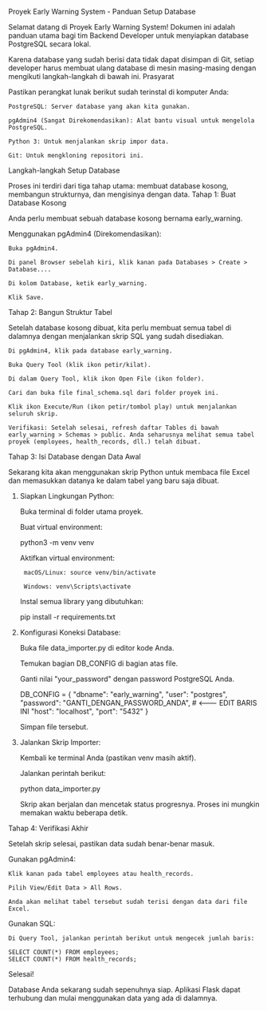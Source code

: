 Proyek Early Warning System - Panduan Setup Database

Selamat datang di Proyek Early Warning System! Dokumen ini adalah panduan utama bagi tim Backend Developer untuk menyiapkan database PostgreSQL secara lokal.

Karena database yang sudah berisi data tidak dapat disimpan di Git, setiap developer harus membuat ulang database di mesin masing-masing dengan mengikuti langkah-langkah di bawah ini.
Prasyarat

Pastikan perangkat lunak berikut sudah terinstal di komputer Anda:

    PostgreSQL: Server database yang akan kita gunakan.

    pgAdmin4 (Sangat Direkomendasikan): Alat bantu visual untuk mengelola PostgreSQL.

    Python 3: Untuk menjalankan skrip impor data.

    Git: Untuk mengkloning repositori ini.

Langkah-langkah Setup Database

Proses ini terdiri dari tiga tahap utama: membuat database kosong, membangun strukturnya, dan mengisinya dengan data.
Tahap 1: Buat Database Kosong

Anda perlu membuat sebuah database kosong bernama early_warning.

Menggunakan pgAdmin4 (Direkomendasikan):

    Buka pgAdmin4.

    Di panel Browser sebelah kiri, klik kanan pada Databases > Create > Database....

    Di kolom Database, ketik early_warning.

    Klik Save.

Tahap 2: Bangun Struktur Tabel

Setelah database kosong dibuat, kita perlu membuat semua tabel di dalamnya dengan menjalankan skrip SQL yang sudah disediakan.

    Di pgAdmin4, klik pada database early_warning.

    Buka Query Tool (klik ikon petir/kilat).

    Di dalam Query Tool, klik ikon Open File (ikon folder).

    Cari dan buka file final_schema.sql dari folder proyek ini.

    Klik ikon Execute/Run (ikon petir/tombol play) untuk menjalankan seluruh skrip.

    Verifikasi: Setelah selesai, refresh daftar Tables di bawah early_warning > Schemas > public. Anda seharusnya melihat semua tabel proyek (employees, health_records, dll.) telah dibuat.

Tahap 3: Isi Database dengan Data Awal

Sekarang kita akan menggunakan skrip Python untuk membaca file Excel dan memasukkan datanya ke dalam tabel yang baru saja dibuat.

1. Siapkan Lingkungan Python:

    Buka terminal di folder utama proyek.

    Buat virtual environment:

    python3 -m venv venv

    Aktifkan virtual environment:

        macOS/Linux: source venv/bin/activate

        Windows: venv\Scripts\activate

    Instal semua library yang dibutuhkan:

    pip install -r requirements.txt

2. Konfigurasi Koneksi Database:

    Buka file data_importer.py di editor kode Anda.

    Temukan bagian DB_CONFIG di bagian atas file.

    Ganti nilai "your_password" dengan password PostgreSQL Anda.

    DB_CONFIG = {
        "dbname": "early_warning",
        "user": "postgres",
        "password": "GANTI_DENGAN_PASSWORD_ANDA", # <--- EDIT BARIS INI
        "host": "localhost",
        "port": "5432"
    }

    Simpan file tersebut.

3. Jalankan Skrip Importer:

    Kembali ke terminal Anda (pastikan venv masih aktif).

    Jalankan perintah berikut:

    python data_importer.py

    Skrip akan berjalan dan mencetak status progresnya. Proses ini mungkin memakan waktu beberapa detik.

Tahap 4: Verifikasi Akhir

Setelah skrip selesai, pastikan data sudah benar-benar masuk.

Gunakan pgAdmin4:

    Klik kanan pada tabel employees atau health_records.

    Pilih View/Edit Data > All Rows.

    Anda akan melihat tabel tersebut sudah terisi dengan data dari file Excel.

Gunakan SQL:

    Di Query Tool, jalankan perintah berikut untuk mengecek jumlah baris:

    SELECT COUNT(*) FROM employees;
    SELECT COUNT(*) FROM health_records;

Selesai!

Database Anda sekarang sudah sepenuhnya siap. Aplikasi Flask dapat terhubung dan mulai menggunakan data yang ada di dalamnya.
